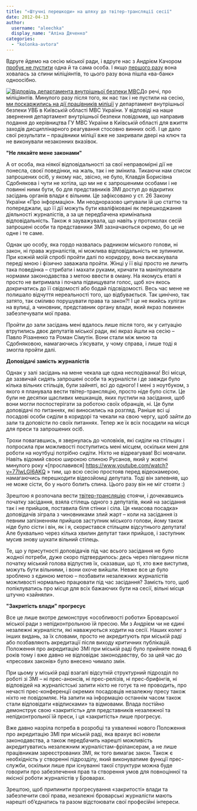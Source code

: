```yaml
---
title: "«Штучні перешкоди» на шляху до твітер-трансляції сесії"
date: 2012-04-13
author: 
  username: "aleechka"
  display_name: "Аліна Дяченко"
categories: 
  - "kolonka-avtora"
---
```


Вдруге йдемо на сесію міської ради, і вдруге нас з Андрієм Качором [пробує не пустити](https://mpz.brovary.org/pratsivniki-vikonkomu-ne-zmogli-pereshkoditi-potrapiti-zhurnalistam-na-sesiyu-video/) одна й та сама особа. І якщо [першого разу](https://mpz.brovary.org/%d0%bd%d0%b5%d0%b2%d1%96%d0%b4%d0%be%d0%bc%d1%96-%d1%83-%d1%84%d0%be%d1%80%d0%bc%d1%96-%d0%bc%d1%96%d0%bb%d1%96%d1%86%d1%96%d1%97-%d0%b1%d0%bb%d0%be%d0%ba%d1%83%d1%8e%d1%82%d1%8c-%d0%b1%d1%80%d0%be/) вона ховалась за спини міліціянтів, то цього разу вона пішла «ва-банк» одноосібно.

[![](https://mpz.brovary.org/wp-content/uploads/2012/04/Vidpovid-departamenta-vnutrishnoyi-bezpeki-MVS.jpg "Відповідь департамента внутрішньої безпеки МВС")](https://mpz.brovary.org/wp-content/uploads/2012/04/Vidpovid-departamenta-vnutrishnoyi-bezpeki-MVS.jpg)До речі, про міліціянтів. Минулого разу після того, як нас так і не пустили на сесію, [ми поскаржились на дії працівників міліції](https://mpz.brovary.org/hto-nakazav-zakriti-vid-zhurnalistiv-v/) у департамент внутрішньої безпеки УВБ в Київській області МВС України. У відповіді на наше звернення департамент внутрішньої безпеки повідомив, що направив подання до керівництва ГУ МВС України в Київській області для вжиття заходів дисциплінарного реагування стосовно винних осіб. І це дало свої результати – працівники міліції вже не закривали двері на ключ та не виконували незаконних вказівок.

**"Не лякайте мене законами"**

А от особа, яка ніякої відповідальності за свої неправомірні дії не понесла, своєї поведінки, на жаль, так і не змінила. Тикаючи нам список запрошених осіб, у якому нас, звісно, не було, Клавдія Борисівна Сдобнякова і чути не хотіла, що ми не є запрошеними особами і не повинні ними бути, бо для представників ЗМІ доступ до відкритих засідань органів влади є вільним. Це зафіксовано у ст. 26 Закону України «Про інформацію». Ми неодноразово цитували їй цю статтю та попереджали, що її дії можуть бути кваліфіковані як перешкоджання діяльності журналістів, а за це передбачена кримінальна відповідальність. Також я зауважувала, що навіть у протоколах сесій запрошені особи та представники ЗМІ зазначаються окремо, бо це не одне і те саме.

Однак цю особу, яка гордо назвалась радником міського голови, ні закон, ні права журналістів, ні можлива відповідальність не зупинили. При кожній моїй спробі пройти далі по коридору, вона вискакувала переді мною і фізично заважала пройти. Жінці у її віці просто не личить така поведінка – стрибати і махати руками, кричати та маніпулювати нормами законодавства з метою ввести в оману. На якомусь етапі я просто не витримала і почала підвищувати голос, щоб хоч якось докричатись до її свідомості або бодай підсвідомості. Весь час мене не полишало відчуття нереальності того, що відбувається. Так цинічно, так затято, так сміливо порушувати права та закон?! І це не якийсь хуліган на вулиці, а чиновник, представник органу влади, який якраз повинен забезпечувати мої права.

Пройти до зали засідань мені вдалось лише після того, як у ситуацію втрутились двоє депутатів міської ради, які якраз йшли на сесію – Павло Різаненко та Роман Сімутін. Вони стали між мною та Сдобняковою, намагаючись з’ясувати, у чому справа, і лише тоді я змогла пройти далі.

**Доповідачі замість журналістів**

Однак у залі засідань на мене чекала ще одна несподіванка! Всі місця, де зазвичай сидять запрошені особи та журналісти і де завжди було кілька вільних стільців, були зайняті, всі до одного! І мені з ноутбуком, з якого я планувала вести твітер-трансляцію, просто ніде було сісти. Це були не десятки щасливих мешканців, яких пустили на засідання, щоб вони могли поспостерігати за роботою своїх обранців, ні. Це були доповідачі по питаннях, які виносились на розгляд. Раніше всі ці посадові особи сиділи в коридорі та чекали на свою чергу, щоб зайти до зали та доповісти по своїх питаннях. Тепер же їх всіх посадили на місця для преси та запрошених осіб.

Трохи повагавшись, я звернулась до чоловіків, які сиділи на стільцях і попросила при можливості поступитись мені місцем, оскільки мені для роботи на ноутбуці потрібно сидіти. Ніхто не відреагував! Всі мовчали. Навіть відомий своєю широкою спиною Русанов, який у жовтні минулого року «[прославився] https://www.youtube.com/watch?v=77lwLGI6AKQ » тим, що всю сесію простояв перед відеокамерою, намагаючись перешкодити відеозйомці депутата. Тоді він запевняв, що не може сісти, бо у нього болить спина. Цього разу він не міг стояти :)

Зрештою я розпочала вести [твітер-трансляцію](https://mpz.brovary.org/tviter-translyatsiya-sesiyi-miskoyi-radi/) стоячи, і дочекавшись початку засідання, взяла стілець одного з депутатів, який на засідання так і не прийшов, поставила біля стінки і сіла. Ця «масова посадка» доповідачів зіграла з чиновниками злий жарт – коли на засідання із певним запізненням прийшов заступник міського голови, йому також ніде було сісти і він, як і я, скористався стільцем відсутнього депутата! Але буквально через кілька хвилин депутат таки прийшов, і заступник мусив знову шукати вільний стілець.

Те, що у присутності доповідачів під час всього засідання не було жодної потреби, дуже скоро підтвердилось: десь через півгодини після початку міський голова відпустив їх, сказавши, що ті, хто вже виступив, можуть бути вільними, і вони охоче вийшли. Невже все це було зроблено з єдиною метою – позбавити незалежних журналістів можливості нормально працювати під час засідання? Замість того, щоб попіклуватись про місця для всіх бажаючих бути на сесії, вільні місця штучно «зайняли».

**"Закритість влади" прогресує**

Все це лише вкотре демонструє «особливості роботи» Броварської міської ради з непідконтрольною їй пресою. Ми з Андрієм чи не єдині незалежні журналісти, які наважуються ходити на сесії. Наших колег з інших видань, за їх словами, просто не акредитують при міській раді або позбавляють акредитації після виходу критичних публікацій. Положення про акредитацію ЗМІ при міській раді було прийняте понад 6 років тому і вже давно не відповідає законодавству, бо за цей час до «пресових законів» було внесено чимало змін.

При цьому у міській раді взагалі відсутній структурний підрозділ по роботі зі ЗМІ – ні прес-анонсів, ні прес-релізів, ні прес-брифінгів, ні відповідей на журналістські запити ніхто не готує та не проводить, про нечасті прес-конференції окремих посадовців незалежну пресу також ніхто не повідомляє. На запити на інформацію останнім часом також стали відповідати «відписками» та відмовами. Влада постійно демонструє свою «закритість» для представників незалежної та непідконтрольної їй преси, і ця «закритість» лише прогресує.

Вже давно назріла потреба в розробці та ухваленні нового Положення про акредитацію ЗМІ при міській раді, яка врахує всі новели законодавства, а також передбачить нарешті можливість акредитуватись незалежним журналістам-фрілансерам, а не лише працівникам зареєстрованих ЗМІ, як того вимагає закон. Також є необхідність у створенні підрозділу, який виконуватиме функції прес-служби, оскільки лише при існуванні такої структури можна буде говорити про забезпечення прав та створення умов для повноцінної та якісної роботи журналістів у Броварах.

Зрештою, щоб припинити прогресування «закритості» влади та забезпечити свої права, незалежні броварські журналісти мають нарешті об’єднатись та разом відстоювати свої професійні інтереси.
